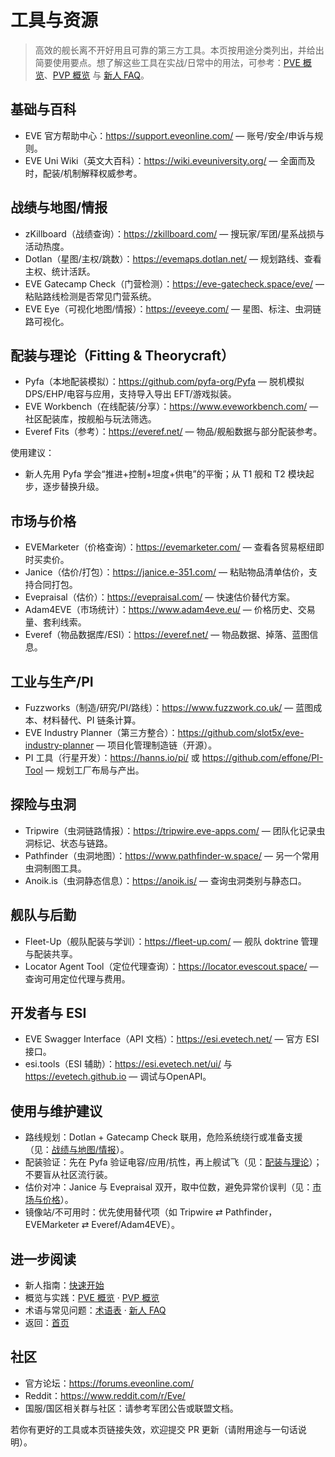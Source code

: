 # 工具与资源

> 高效的舰长离不开好用且可靠的第三方工具。本页按用途分类列出，并给出简要使用要点。想了解这些工具在实战/日常中的用法，可参考：[PVE 概览](PVE/pve-overview.md)、[PVP 概览](guide/pvp-overview.md) 与 [新人 FAQ](guide/faq.md)。

## 基础与百科
- EVE 官方帮助中心：https://support.eveonline.com/ — 账号/安全/申诉与规则。
- EVE Uni Wiki（英文大百科）：https://wiki.eveuniversity.org/ — 全面而及时，配装/机制解释权威参考。

## 战绩与地图/情报
- zKillboard（战绩查询）：https://zkillboard.com/ — 搜玩家/军团/星系战损与活动热度。
- Dotlan（星图/主权/跳数）：https://evemaps.dotlan.net/ — 规划路线、查看主权、统计活跃。
- EVE Gatecamp Check（门营检测）：https://eve-gatecheck.space/eve/ — 粘贴路线检测是否常见门营系统。
- EVE Eye（可视化地图/情报）：https://eveeye.com/ — 星图、标注、虫洞链路可视化。

## 配装与理论（Fitting & Theorycraft）
- Pyfa（本地配装模拟）：https://github.com/pyfa-org/Pyfa — 脱机模拟DPS/EHP/电容与应用，支持导入导出 EFT/游戏拟装。
- EVE Workbench（在线配装/分享）：https://www.eveworkbench.com/ — 社区配装库，按舰船与玩法筛选。
- Everef Fits（参考）：https://everef.net/ — 物品/舰船数据与部分配装参考。

使用建议：
- 新人先用 Pyfa 学会“推进+控制+坦度+供电”的平衡；从 T1 舰和 T2 模块起步，逐步替换升级。

## 市场与价格
- EVEMarketer（价格查询）：https://evemarketer.com/ — 查看各贸易枢纽即时买卖价。
- Janice（估价/打包）：https://janice.e-351.com/ — 粘贴物品清单估价，支持合同打包。
- Evepraisal（估价）：https://evepraisal.com/ — 快速估价替代方案。
- Adam4EVE（市场统计）：https://www.adam4eve.eu/ — 价格历史、交易量、套利线索。
- Everef（物品数据库/ESI）：https://everef.net/ — 物品数据、掉落、蓝图信息。

## 工业与生产/PI
- Fuzzworks（制造/研究/PI/路线）：https://www.fuzzwork.co.uk/ — 蓝图成本、材料替代、PI 链条计算。
- EVE Industry Planner（第三方整合）：https://github.com/slot5x/eve-industry-planner — 项目化管理制造链（开源）。
- PI 工具（行星开发）：https://hanns.io/pi/ 或 https://github.com/effone/PI-Tool — 规划工厂布局与产出。

## 探险与虫洞
- Tripwire（虫洞链路情报）：https://tripwire.eve-apps.com/ — 团队化记录虫洞标记、状态与链路。
- Pathfinder（虫洞地图）：https://www.pathfinder-w.space/ — 另一个常用虫洞制图工具。
- Anoik.is（虫洞静态信息）：https://anoik.is/ — 查询虫洞类别与静态口。

## 舰队与后勤
- Fleet-Up（舰队配装与学训）：https://fleet-up.com/ — 舰队 doktrine 管理与配装共享。
- Locator Agent Tool（定位代理查询）：https://locator.evescout.space/ — 查询可用定位代理与费用。

## 开发者与 ESI
- EVE Swagger Interface（API 文档）：https://esi.evetech.net/ — 官方 ESI 接口。
- esi.tools（ESI 辅助）：https://esi.evetech.net/ui/ 与 https://evetech.github.io — 调试与OpenAPI。

## 使用与维护建议
- 路线规划：Dotlan + Gatecamp Check 联用，危险系统绕行或准备支援（见：[战绩与地图/情报](#战绩与地图情报)）。
- 配装验证：先在 Pyfa 验证电容/应用/抗性，再上舰试飞（见：[配装与理论](#配装与理论fitting-theorycraft)）；不要盲从社区流行装。
- 估价对冲：Janice 与 Evepraisal 双开，取中位数，避免异常价误判（见：[市场与价格](#市场与价格)）。
- 镜像站/不可用时：优先使用替代项（如 Tripwire ⇄ Pathfinder，EVEMarketer ⇄ Everef/Adam4EVE）。

## 进一步阅读
- 新人指南：[快速开始](guide/getting-started.md)
- 概览与实践：[PVE 概览](PVE/pve-overview.md) · [PVP 概览](guide/pvp-overview.md)
- 术语与常见问题：[术语表](guide/terminology.md) · [新人 FAQ](guide/faq.md)
- 返回：[首页](index.md)

## 社区
- 官方论坛：https://forums.eveonline.com/
- Reddit：https://www.reddit.com/r/Eve/
- 国服/国区相关群与社区：请参考军团公告或联盟文档。

若你有更好的工具或本页链接失效，欢迎提交 PR 更新（请附用途与一句话说明）。